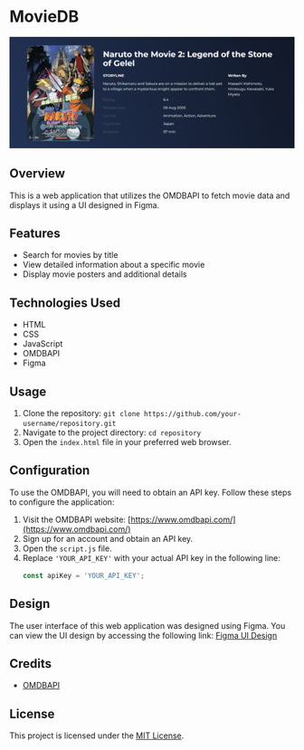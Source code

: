 # MovieDB
![Preview movieDB](./src/assets/movie-db-preview.png)
## Overview
This is a web application that utilizes the OMDBAPI to fetch movie data and displays it using a UI designed in Figma.

## Features
- Search for movies by title
- View detailed information about a specific movie
- Display movie posters and additional details

## Technologies Used
- HTML
- CSS
- JavaScript
- OMDBAPI
- Figma

## Usage
1. Clone the repository: `git clone https://github.com/your-username/repository.git`
2. Navigate to the project directory: `cd repository`
3. Open the `index.html` file in your preferred web browser.

## Configuration
To use the OMDBAPI, you will need to obtain an API key. Follow these steps to configure the application:

1. Visit the OMDBAPI website: [https://www.omdbapi.com/](https://www.omdbapi.com/)
2. Sign up for an account and obtain an API key.
3. Open the `script.js` file.
4. Replace `'YOUR_API_KEY'` with your actual API key in the following line: 
   ```javascript
   const apiKey = 'YOUR_API_KEY';

## Design
The user interface of this web application was designed using Figma. You can view the UI design by accessing the following link: [Figma UI Design](https://www.figma.com/community/file/1205860363512453151/Movies.io)

## Credits
- [OMDBAPI](https://www.omdbapi.com/)

## License
This project is licensed under the [MIT License](LICENSE).

